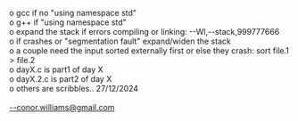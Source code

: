 o gcc if no "using namespace std" <br>
o g++ if "using namespace std" <br>
o expand the stack if errors compiling or linking: --Wl,--stack,999777666 <br>
o if crashes or "segmentation fault" expand/widen the stack <br>
o a couple need the input sorted externally first or else they crash: sort file.1 > file.2 <br>
o dayX.c is part1 of day X <br>
o dayX.2.c is part2 of day X <br>
o others are scribbles.. 27/12/2024 <br>
<br>
--conor.williams@gmail.com <br>
